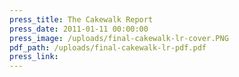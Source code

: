 ```yaml
---
press_title: The Cakewalk Report
press_date: 2011-01-11 00:00:00
press_image: /uploads/final-cakewalk-lr-cover.PNG
pdf_path: /uploads/final-cakewalk-lr-pdf.pdf
press_link:
---
```

